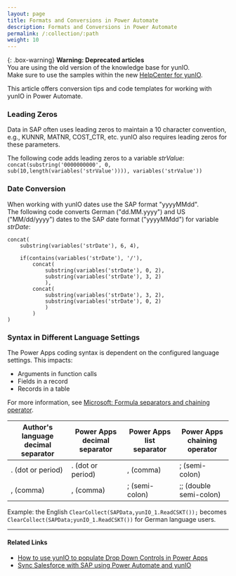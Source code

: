 ```yaml
---
layout: page
title: Formats and Conversions in Power Automate
description: Formats and Conversions in Power Automate
permalink: /:collection/:path
weight: 10
---
```


{: .box-warning}
**Warning: Deprecated articles** <br>
You are using the old version of the knowledge base for yunIO.<br>
Make sure to use the samples within the new [HelpCenter for yunIO](https://helpcenter.theobald-software.com/yunio/knowledge-base).

This article offers conversion tips and code templates for working with yunIO in Power Automate.

### Leading Zeros

Data in SAP often uses leading zeros to maintain a 10 character convention, e.g., KUNNR, MATNR, COST_CTR, etc.
yunIO also requires leading zeros for these parameters.

The following code adds leading zeros to a variable *strValue*: <br>
`concat(substring('0000000000', 0, sub(10,length(variables('strValue')))), variables('strValue'))`

### Date Conversion

When working with yunIO dates use the SAP format "yyyyMMdd".<br>
The following code converts German ("dd.MM.yyyy") and US ("MM/dd/yyyy") dates to the SAP date format ("yyyyMMdd") for variable *strDate*:

```
concat(
    substring(variables('strDate'), 6, 4),

    if(contains(variables('strDate'), '/'),
        concat(
            substring(variables('strDate'), 0, 2),
            substring(variables('strDate'), 3, 2)
            ),
        concat(
            substring(variables('strDate'), 3, 2),
            substring(variables('strDate'), 0, 2)
            )
        )
)
```

### Syntax in Different Language Settings

The Power Apps coding syntax is dependent on the configured language settings.
This impacts:
- Arguments in function calls
- Fields in a record
- Records in a table

For more information, see [Microsoft: Formula separators and chaining operator](https://docs.microsoft.com/en-us/power-platform/power-fx/global#formula-separators-and-chaining-operator).


| Author's language decimal separator |	Power Apps decimal separator |	Power Apps list separator |	Power Apps chaining operator |
|-------------------------------------|------------------------------|----------------------------|------------------------------|
|. (dot or period)	                  | . (dot or period)	         |, (comma)	                  | ; (semi-colon)               |
|, (comma)	                          | , (comma)	                 | ; (semi-colon)	          | ;; (double semi-colon)       |

Example: the English `ClearCollect(SAPData,yunIO_1.ReadCSKT());` becomes `ClearCollect(SAPData;yunIO_1.ReadCSKT())` for German language users. <br>

******

#### Related Links
- [How to use yunIO to populate Drop Down Controls in Power Apps](./populating-drop-down-controls-in-power-apps)
- [Sync Salesforce with SAP using Power Automate and yunIO](./salesforce-power-automate-scenario)
